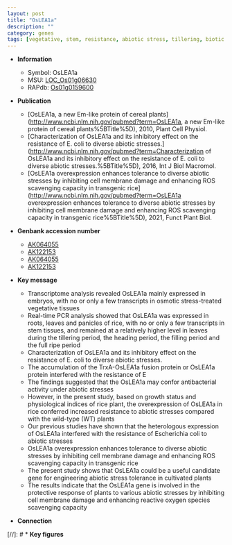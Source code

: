 ```yaml
---
layout: post
title: "OsLEA1a"
description: ""
category: genes
tags: [vegetative, stem, resistance, abiotic stress, tillering, biotic stress, growth, tolerance, stress, reactive oxygen species, stress tolerance]
---
```


* **Information**  
    + Symbol: OsLEA1a  
    + MSU: [LOC_Os01g06630](http://rice.uga.edu/cgi-bin/ORF_infopage.cgi?orf=LOC_Os01g06630)  
    + RAPdb: [Os01g0159600](https://rapdb.dna.affrc.go.jp/locus/?name=Os01g0159600)  

* **Publication**  
    + [OsLEA1a, a new Em-like protein of cereal plants](http://www.ncbi.nlm.nih.gov/pubmed?term=OsLEA1a, a new Em-like protein of cereal plants%5BTitle%5D), 2010, Plant Cell Physiol.
    + [Characterization of OsLEA1a and its inhibitory effect on the resistance of E. coli to diverse abiotic stresses.](http://www.ncbi.nlm.nih.gov/pubmed?term=Characterization of OsLEA1a and its inhibitory effect on the resistance of E. coli to diverse abiotic stresses.%5BTitle%5D), 2016, Int J Biol Macromol.
    + [OsLEA1a overexpression enhances tolerance to diverse abiotic stresses by inhibiting cell membrane damage and enhancing ROS scavenging capacity in transgenic rice](http://www.ncbi.nlm.nih.gov/pubmed?term=OsLEA1a overexpression enhances tolerance to diverse abiotic stresses by inhibiting cell membrane damage and enhancing ROS scavenging capacity in transgenic rice%5BTitle%5D), 2021, Funct Plant Biol.

* **Genbank accession number**  
    + [AK064055](http://www.ncbi.nlm.nih.gov/nuccore/AK064055)
    + [AK122153](http://www.ncbi.nlm.nih.gov/nuccore/AK122153)
    + [AK064055](http://www.ncbi.nlm.nih.gov/nuccore/AK064055)
    + [AK122153](http://www.ncbi.nlm.nih.gov/nuccore/AK122153)

* **Key message**  
    + Transcriptome analysis revealed OsLEA1a mainly expressed in embryos, with no or only a few transcripts in osmotic stress-treated vegetative tissues
    + Real-time PCR analysis showed that OsLEA1a was expressed in roots, leaves and panicles of rice, with no or only a few transcripts in stem tissues, and remained at a relatively higher level in leaves during the tillering period, the heading period, the filling period and the full ripe period
    + Characterization of OsLEA1a and its inhibitory effect on the resistance of E. coli to diverse abiotic stresses.
    + The accumulation of the TrxA-OsLEA1a fusion protein or OsLEA1a protein interfered with the resistance of E
    + The findings suggested that the OsLEA1a may confor antibacterial activity under abiotic stresses
    + However, in the present study, based on growth status and physiological indices of rice plant, the overexpression of OsLEA1a in rice conferred increased resistance to abiotic stresses compared with the wild-type (WT) plants
    + Our previous studies have shown that the heterologous expression of OsLEA1a interfered with the resistance of Escherichia coli to abiotic stresses
    + OsLEA1a overexpression enhances tolerance to diverse abiotic stresses by inhibiting cell membrane damage and enhancing ROS scavenging capacity in transgenic rice
    + The present study shows that OsLEA1a could be a useful candidate gene for engineering abiotic stress tolerance in cultivated plants
    + The results indicate that the OsLEA1a gene is involved in the protective response of plants to various abiotic stresses by inhibiting cell membrane damage and enhancing reactive oxygen species scavenging capacity

* **Connection**  

[//]: # * **Key figures**  


